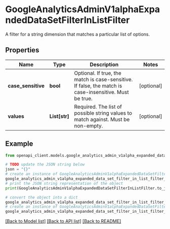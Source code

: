 # GoogleAnalyticsAdminV1alphaExpandedDataSetFilterInListFilter

A filter for a string dimension that matches a particular list of options.

## Properties

Name | Type | Description | Notes
------------ | ------------- | ------------- | -------------
**case_sensitive** | **bool** | Optional. If true, the match is case-sensitive. If false, the match is case-insensitive. Must be true. | [optional] 
**values** | **List[str]** | Required. The list of possible string values to match against. Must be non-empty. | [optional] 

## Example

```python
from openapi_client.models.google_analytics_admin_v1alpha_expanded_data_set_filter_in_list_filter import GoogleAnalyticsAdminV1alphaExpandedDataSetFilterInListFilter

# TODO update the JSON string below
json = "{}"
# create an instance of GoogleAnalyticsAdminV1alphaExpandedDataSetFilterInListFilter from a JSON string
google_analytics_admin_v1alpha_expanded_data_set_filter_in_list_filter_instance = GoogleAnalyticsAdminV1alphaExpandedDataSetFilterInListFilter.from_json(json)
# print the JSON string representation of the object
print(GoogleAnalyticsAdminV1alphaExpandedDataSetFilterInListFilter.to_json())

# convert the object into a dict
google_analytics_admin_v1alpha_expanded_data_set_filter_in_list_filter_dict = google_analytics_admin_v1alpha_expanded_data_set_filter_in_list_filter_instance.to_dict()
# create an instance of GoogleAnalyticsAdminV1alphaExpandedDataSetFilterInListFilter from a dict
google_analytics_admin_v1alpha_expanded_data_set_filter_in_list_filter_from_dict = GoogleAnalyticsAdminV1alphaExpandedDataSetFilterInListFilter.from_dict(google_analytics_admin_v1alpha_expanded_data_set_filter_in_list_filter_dict)
```
[[Back to Model list]](../README.md#documentation-for-models) [[Back to API list]](../README.md#documentation-for-api-endpoints) [[Back to README]](../README.md)


